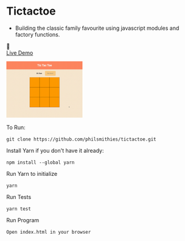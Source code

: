 # Tictactoe

- Building the classic family favourite using javascript modules and factory functions. 

👾
<br>
[Live Demo](https://philsmithies.github.io/tictactoe/) 

<img src="./tictactoe_preview.gif" width="200" alt="tic tac toe demo">


To Run:
```
git clone https://github.com/philsmithies/tictactoe.git
```

Install Yarn if you don't have it already:
```
npm install --global yarn
```

Run Yarn to initialize
```
yarn
```

Run Tests
```
yarn test
```

Run Program
```
Open index.html in your browser
```


